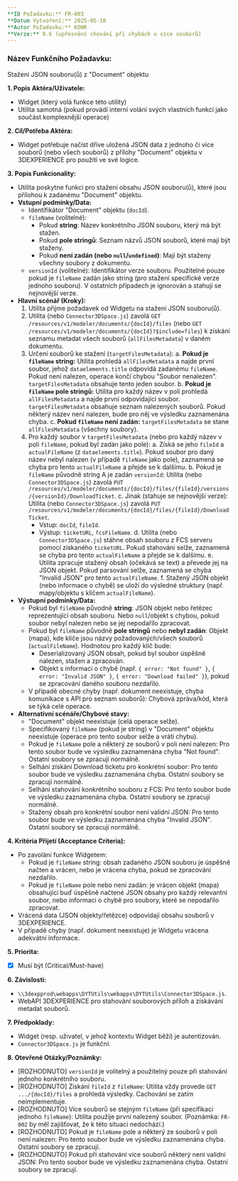 ```yaml
---
**ID Požadavku:** FR-003
**Datum Vytvoření:** 2025-05-10
**Autor Požadavku:** KONR
**Verze:** 0.6 (upřesnění chování při chybách u více souborů)
---
```


### Název Funkčního Požadavku:
Stažení JSON souboru(ů) z "Document" objektu

**1. Popis Aktéra/Uživatele:**
   - Widget (který volá funkce této utility)
   - Utilita samotná (pokud provádí interní volání svých vlastních funkcí jako součást komplexnější operace)

**2. Cíl/Potřeba Aktéra:**
   - Widget potřebuje načíst dříve uložená JSON data z jednoho či více souborů (nebo všech souborů) z přílohy "Document" objektu v 3DEXPERIENCE pro použití ve své logice.

**3. Popis Funkcionality:**
   - Utilita poskytne funkci pro stažení obsahu JSON souboru(ů), které jsou přílohou k zadanému "Document" objektu.
   - **Vstupní podmínky/Data:**
     - Identifikátor "Document" objektu (`docId`).
     - `fileName` (volitelné):
       - Pokud **string**: Název konkrétního JSON souboru, který má být stažen.
       - Pokud **pole stringů**: Seznam názvů JSON souborů, které mají být staženy.
       - Pokud **není zadán (nebo `null`/`undefined`)**: Mají být staženy všechny soubory z dokumentu.
     - `versionId` (volitelné): Identifikátor verze souboru. Použitelné pouze pokud je `fileName` zadán jako string (pro stažení specifické verze jednoho souboru). V ostatních případech je ignorován a stahují se nejnovější verze.
   - **Hlavní scénář (Kroky):**
     1. Utilita přijme požadavek od Widgetu na stažení JSON souboru(ů).
     2. Utilita (nebo `Connector3DSpace.js`) zavolá `GET /resources/v1/modeler/documents/{docId}/files` (nebo `GET /resources/v1/modeler/documents/{docId}?$include=files`) k získání seznamu metadat všech souborů (`allFilesMetadata`) v daném dokumentu.
     3. Určení souborů ke stažení (`targetFilesMetadata`):
        a. **Pokud je `fileName` string:** Utilita prohledá `allFilesMetadata` a najde první soubor, jehož `dataelements.title` odpovídá zadanému `fileName`. Pokud není nalezen, operace končí chybou "Soubor nenalezen". `targetFilesMetadata` obsahuje tento jeden soubor.
        b. **Pokud je `fileName` pole stringů:** Utilita pro každý název v poli prohledá `allFilesMetadata` a najde první odpovídající soubor. `targetFilesMetadata` obsahuje seznam nalezených souborů. Pokud některý název není nalezen, bude pro něj ve výsledku zaznamenána chyba.
        c. **Pokud `fileName` není zadán:** `targetFilesMetadata` se stane `allFilesMetadata` (všechny soubory).
     4. Pro každý soubor v `targetFilesMetadata` (nebo pro každý název v poli `fileName`, pokud byl zadán jako pole):
        a. Získá se jeho `fileId` a `actualFileName` (z `dataelements.title`). Pokud soubor pro daný název nebyl nalezen (v případě `fileName` jako pole), zaznamená se chyba pro tento `actualFileName` a přejde se k dalšímu.
        b. Pokud je `fileName` původně string A je zadán `versionId`:
           Utilita (nebo `Connector3DSpace.js`) zavolá `PUT /resources/v1/modeler/documents/{docId}/files/{fileId}/versions/{versionId}/DownloadTicket`.
        c. Jinak (stahuje se nejnovější verze):
           Utilita (nebo `Connector3DSpace.js`) zavolá `PUT /resources/v1/modeler/documents/{docId}/files/{fileId}/DownloadTicket`.
           - Vstup: `docId`, `fileId`.
           - Výstup: `ticketURL`, `fcsFileName`.
        d. Utilita (nebo `Connector3DSpace.js`) stáhne obsah souboru z FCS serveru pomocí získaného `ticketURL`. Pokud stahování selže, zaznamená se chyba pro tento `actualFileName` a přejde se k dalšímu.
        e. Utilita zpracuje stažený obsah (očekává se text) a převede jej na JSON objekt. Pokud parsování selže, zaznamená se chyba "Invalid JSON" pro tento `actualFileName`.
        f. Stažený JSON objekt (nebo informace o chybě) se uloží do výsledné struktury (např. mapy/objektu s klíčem `actualFileName`).
   - **Výstupní podmínky/Data:**
     - Pokud byl `fileName` původně **string**: JSON objekt nebo řetězec reprezentující obsah souboru. Nebo `null`/objekt s chybou, pokud soubor nebyl nalezen nebo se jej nepodařilo zpracovat.
     - Pokud byl `fileName` původně **pole stringů** nebo **nebyl zadán**: Objekt (mapa), kde klíče jsou názvy požadovaných/všech souborů (`actualFileName`). Hodnotou pro každý klíč bude:
       - Deserializovaný JSON obsah, pokud byl soubor úspěšně nalezen, stažen a zpracován.
       - Objekt s informací o chybě (např. `{ error: "Not found" }`, `{ error: "Invalid JSON" }`, `{ error: "Download failed" }`), pokud se zpracování daného souboru nezdařilo.
     - V případě obecné chyby (např. dokument neexistuje, chyba komunikace s API pro seznam souborů): Chybová zpráva/kód, která se týká celé operace.
   - **Alternativní scénáře/Chybové stavy:**
     - "Document" objekt neexistuje (celá operace selže).
     - Specifikovaný `fileName` (pokud je string) v "Document" objektu neexistuje (operace pro tento soubor selže a vrátí chybu).
     - Pokud je `fileName` pole a některý ze souborů v poli není nalezen: Pro tento soubor bude ve výsledku zaznamenána chyba "Not found". Ostatní soubory se zpracují normálně.
     - Selhání získání Download ticketu pro konkrétní soubor: Pro tento soubor bude ve výsledku zaznamenána chyba. Ostatní soubory se zpracují normálně.
     - Selhání stahování konkrétního souboru z FCS: Pro tento soubor bude ve výsledku zaznamenána chyba. Ostatní soubory se zpracují normálně.
     - Stažený obsah pro konkrétní soubor není validní JSON: Pro tento soubor bude ve výsledku zaznamenána chyba "Invalid JSON". Ostatní soubory se zpracují normálně.

**4. Kritéria Přijetí (Acceptance Criteria):**
   - Po zavolání funkce Widgetem:
     - Pokud je `fileName` string: obsah zadaného JSON souboru je úspěšně načten a vrácen, nebo je vrácena chyba, pokud se zpracování nezdařilo.
     - Pokud je `fileName` pole nebo není zadán: je vrácen objekt (mapa) obsahující buď úspěšně načtené JSON obsahy pro každý relevantní soubor, nebo informaci o chybě pro soubory, které se nepodařilo zpracovat.
   - Vrácená data (JSON objekty/řetězce) odpovídají obsahu souborů v 3DEXPERIENCE.
   - V případě chyby (např. dokument neexistuje) je Widgetu vrácena adekvátní informace.

**5. Priorita:**
   - [X] Musí být (Critical/Must-have)

**6. Závislosti:**
   - `\\3dexpprod\webapps\DYTUtils\webapps\DYTUtils\Connector3DSpace.js`.
   - WebAPI 3DEXPERIENCE pro stahování souborových příloh a získávání metadat souborů.

**7. Předpoklady:**
   - Widget (resp. uživatel, v jehož kontextu Widget běží) je autentizován.
   - `Connector3DSpace.js` je funkční.

**8. Otevřené Otázky/Poznámky:**
   - [ROZHODNUTO] `versionId` je volitelný a použitelný pouze při stahování jednoho konkrétního souboru.
   - [ROZHODNUTO] Získání `fileId` z `fileName`: Utilita vždy provede `GET .../{docId}/files` a prohledá výsledky. Cachování se zatím neimplementuje.
   - [ROZHODNUTO] Více souborů se stejným `fileName` (při specifikaci jednoho `fileName`): Utilita použije první nalezený soubor. (Poznámka: `FR-002` by měl zajišťovat, že k této situaci nedochází.)
   - [ROZHODNUTO] Pokud je `fileName` pole a některý ze souborů v poli není nalezen: Pro tento soubor bude ve výsledku zaznamenána chyba. Ostatní soubory se zpracují.
   - [ROZHODNUTO] Pokud při stahování více souborů některý není validní JSON: Pro tento soubor bude ve výsledku zaznamenána chyba. Ostatní soubory se zpracují.
